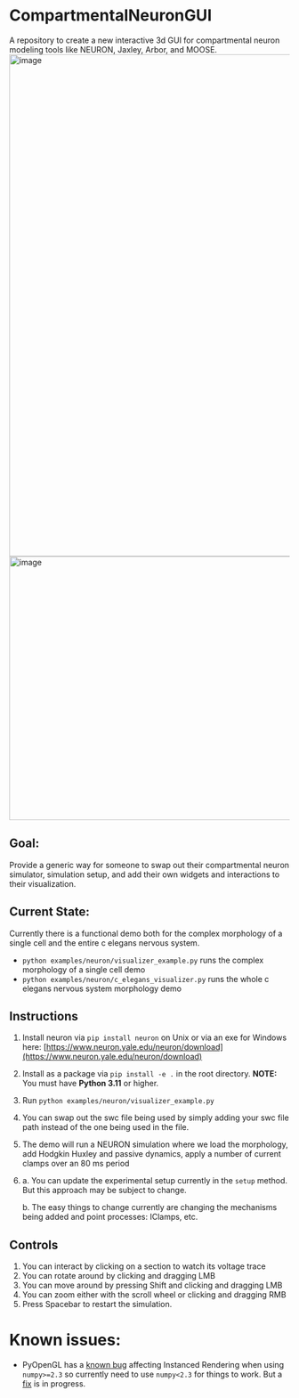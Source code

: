# CompartmentalNeuronGUI
A repository to create a new interactive 3d GUI for compartmental neuron modeling tools like NEURON, Jaxley, Arbor, and MOOSE.
<img width="902" alt="image" src="https://github.com/user-attachments/assets/fbdfcc50-5547-4f87-ae4d-48f3e3c653cd" />
<img width="900" height="474" alt="image" src="https://github.com/user-attachments/assets/3639a36b-59bd-48e3-a0f0-7d74a17f5a3b" />

## Goal:
Provide a generic way for someone to swap out their compartmental neuron simulator, simulation setup, and add their own widgets and interactions to their visualization.

## Current State:
Currently there is a functional demo both for the complex morphology of a single cell and the entire c elegans nervous system.
- `python examples/neuron/visualizer_example.py` runs the complex morphology of a single cell demo
- `python examples/neuron/c_elegans_visualizer.py` runs the whole c elegans nervous system morphology demo

## Instructions
1. Install neuron via `pip install neuron` on Unix or via an exe for Windows here: [https://www.neuron.yale.edu/neuron/download](https://www.neuron.yale.edu/neuron/download)
2. Install as a package via `pip install -e .` in the root directory. **NOTE:** You must have **Python 3.11** or higher.
4. Run `python examples/neuron/visualizer_example.py`
5. You can swap out the swc file being used by simply adding your swc file path instead of the one being used in the file.
6. The demo will run a NEURON simulation where we load the morphology, add Hodgkin Huxley and passive dynamics, apply a number of current clamps over an 80 ms period
7.
    a. You can update the experimental setup currently in the `setup` method. But this approach may be subject to change.

    b. The easy things to change currently are changing the mechanisms being added and point processes: IClamps, etc.
  
## Controls
1. You can interact by clicking on a section to watch its voltage trace
2. You can rotate around by clicking and dragging LMB
3. You can move around by pressing Shift and clicking and dragging LMB
4. You can zoom either with the scroll wheel or clicking and dragging RMB
5. Press Spacebar to restart the simulation.

# Known issues:
- PyOpenGL has a [known bug](https://github.com/mcfletch/pyopengl/issues/149) affecting Instanced Rendering when using `numpy>=2.3` so currently need to use `numpy<2.3` for things to work. But a [fix](https://github.com/mcfletch/pyopengl/pull/150) is in progress.
